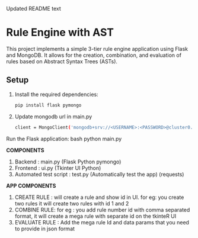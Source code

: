 Updated README
text
# Rule Engine with AST

This project implements a simple 3-tier rule engine application using Flask and MongoDB. It allows for the creation, combination, and evaluation of rules based on Abstract Syntax Trees (ASTs).

## Setup

1. Install the required dependencies:
   ```bash
   pip install flask pymongo
2. Update mongodb url in main.py
   ```bash
   client = MongoClient('mongodb+srv://<USERNAME>:<PASSWORD>@cluster0.vutzzt4.mongodb.net/?retryWrites=true&w=majority&appName=Cluster0')
Run the Flask application:
bash
python main.py

**COMPONENTS**

1. Backend :  main.py (Flask Python pymongo)
2. Frontend : ui.py (Tkinter UI Python)
3. Automated test script : test.py (Automatically test the app) (requests)


**APP COMPONENTS**

1. CREATE RULE : will create a rule and show id in UI. for eg: you create two rules it will create two rules with id 1 and 2
2. COMBINE RULE: for eg : you add rule number id with comma separated format, it will create a mega rule with separate id on the tkinteR UI
3. EVALUATE RULE : Add the mega rule Id and data params that you need to provide in json format
